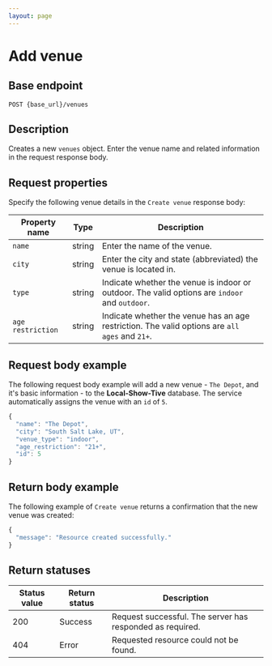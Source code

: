 ```yaml
---
layout: page
---
```


# Add venue

## Base endpoint

```shell
POST {base_url}/venues
```

## Description

Creates a new `venues` object. Enter the venue name and related information in the request response body.

## Request properties

Specify the following venue details in the `Create venue` response body:

| Property name | Type | Description |
| ------------- | ----------- | ----------- |
| `name` | string | Enter the name of the venue. |
| `city` | string | Enter the city and state (abbreviated) the venue is located in. |
| `type` | string | Indicate whether the venue is indoor or outdoor. The valid options are `indoor` and `outdoor`. |
| `age restriction` | string | Indicate whether the venue has an age restriction. The valid options are `all ages` and `21+`.  |

## Request body example

The following request body example will add a new venue - `The Depot`, and it's basic information - to the **Local-Show-Tive** database. The service automatically assigns the venue with an `id` of `5`.

```js
{
  "name": "The Depot",
  "city": "South Salt Lake, UT",
  "venue_type": "indoor",
  "age_restriction": "21+",
  "id": 5
}

```

## Return body example

The following example of `Create venue` returns a confirmation that the new venue was created:

```js
{
  "message": "Resource created successfully."
}

```

## Return statuses

| Status value | Return status | Description |
| ------------- | ----------- | ----------- |
| 200 | Success | Request successful. The server has responded as required. |
| 404 | Error | Requested resource could not be found. |
